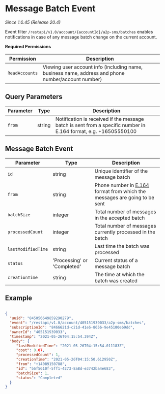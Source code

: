 # Message Batch Event

*Since 1.0.45 (Release 20.4)*

Event filter `/restapi/v1.0/account/{accountId}/a2p-sms/batches` enables notifications in case of any message batch change on the current account.

**Required Permissions**

| Permission     | Description           |
|----------------|-----------------------|
| `ReadAccounts` | Viewing user account info (including name, business name, address and phone number/account number) |

## Query Parameters

| Parameter     | Type | Description |
|---------------|------|-------------|
| `from` | string | Notification is received if the message batch is sent from a specific number in E.164 format, e.g. +16505550100|

## Message Batch Event

| Parameter | Type | Description |
|-----------|------|-------------|
| `id` | string | Unique identifier of the message batch |
| `from` | string | Phone number in [E.164](https://www.itu.int/rec/T-REC-E.164-201011-I) format from which the messages are going to be sent |
| `batchSize` | integer | Total number of messages in the accepted batch |
| `processedCount` | integer | Total number of messages currently processed in the batch |
| `lastModifiedTime` | string | Last time the batch was processed |
| `status` | 'Processing' or 'Completed' | Current status of a message batch |
| `creationTime` | string | The time at which the batch was created |


## Example

```json

{
  "uuid": "845056649859290279",
  "event": "/restapi/v1.0/account/405151939033/a2p-sms/batches",
  "subscriptionId": "8466621d-c21d-41e6-8656-9e45100eb9dd",
  "ownerId": "405151939033",
  "timestamp": "2021-05-26T04:15:54.394Z",
  "body": {
     "lastModifiedTime": "2021-05-26T04:15:54.011183Z",
     "cost": 0.07,
     "processedCount": 1,
     "creationTime": "2021-05-26T04:15:50.612950Z",
     "from": "+14089150788",
     "id": "b6f5610f-5ff1-4273-8a8d-e3742ba4e683",
     "batchSize": 1,
     "status": "Completed"
  }
}
```
